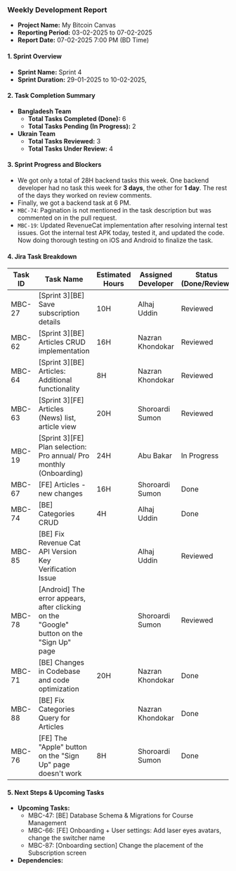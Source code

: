 ### Weekly Development Report
- **Project Name:** My Bitcoin Canvas
- **Reporting Period:** 03-02-2025 to 07-02-2025
- **Report Date:** 07-02-2025 7:00 PM (BD Time)

#### 1. Sprint Overview  
- **Sprint Name:** Sprint 4
- **Sprint Duration:** 29-01-2025 to 10-02-2025, 

#### 2. Task Completion Summary

- **Bangladesh Team**
  - **Total Tasks Completed (Done):** 6
  - **Total Tasks Pending (In Progress):** 2
- **Ukrain Team**
  - **Total Tasks Reviewed:** 3
  - **Total Tasks Under Review:** 4

#### 3. Sprint Progress and Blockers
- We got only a total of 28H backend tasks this week. One backend developer had no task this week for **3 days**, the other for **1 day**. The rest of the days they worked on review comments.
- Finally, we got a backend task at 6 PM.
- `MBC-74`: Pagination is not mentioned in the task description but was commented on in the pull request.
- `MBC-19`: Updated RevenueCat implementation after resolving internal test issues. Got the internal test APK today, tested it, and updated the code. Now doing thorough testing on iOS and Android to finalize the task.

#### 4. Jira Task Breakdown

| Task ID | Task Name         | Estimated Hours | Assigned Developer | Status (Done/Review) |
|---------|-------------------|-----------------|--------------------|----------------------|
| MBC-27   | [Sprint 3][BE] Save subscription details        | 10H | Alhaj Uddin    | Reviewed      |
| MBC-62   | [Sprint 3][BE] Articles CRUD implementation    | 16H |  Nazran Khondokar     | Reviewed      |
| MBC-64   | [Sprint 3][BE] Articles: Additional functionality    | 8H |  Nazran Khondokar     | Reviewed      |
| MBC-63   | [Sprint 3][FE] Articles (News) list, article view    | 20H |   Shoroardi Sumon      | Reviewed      |
| MBC-19   | [Sprint 3][FE] Plan selection: Pro annual/ Pro monthly (Onboarding)    | 24H |   Abu Bakar      | In Progress      |
| MBC-67   | [FE] Articles - new changes    | 16H |   Shoroardi Sumon      | Done      |
| MBC-74   | [BE] Categories CRUD    | 4H |    Alhaj Uddin      | Done      |
| MBC-85   | [BE] Fix Revenue Cat API Version Key Verification Issue    |  |    Alhaj Uddin      | Reviewed      |
| MBC-78   | [Android] The error appears, after clicking on the "Google" button on the "Sign Up" page    |  |    Shoroardi Sumon      | Reviewed      |
| MBC-71   | [BE] Changes in Codebase and code optimization    | 20H |    Nazran Khondokar      | Done      |
| MBC-88   | [BE] Fix Categories Query for Articles    |  |    Nazran Khondokar      | Done      |
| MBC-76   | [FE] The "Apple" button on the "Sign Up" page doesn't work   | 8H |    Shoroardi Sumon      | Done      |

#### 5. Next Steps & Upcoming Tasks
- **Upcoming Tasks:**
     - MBC-47: [BE] Database Schema & Migrations for Course Management
     - MBC-66: [FE] Onboarding + User settings: Add laser eyes avatars, change the switcher name
     - MBC-87: [Onboarding section] Change the placement of the Subscription screen
- **Dependencies:** 
